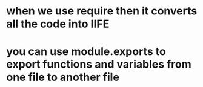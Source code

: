 # when we use require then it converts all the code into IIFE

# you can use module.exports to export functions and variables from one file to another file
